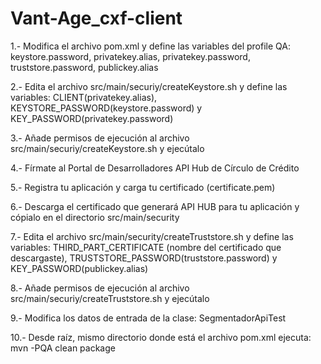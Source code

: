 # Vant-Age_cxf-client

1.- Modifica el archivo pom.xml y define las variables del profile QA: keystore.password, privatekey.alias, privatekey.password, truststore.password, publickey.alias

2.- Edita el archivo src/main/securiy/createKeystore.sh y define las variables: CLIENT(privatekey.alias), KEYSTORE_PASSWORD(keystore.password) y KEY_PASSWORD(privatekey.password)

3.- Añade permisos de ejecución al archivo src/main/securiy/createKeystore.sh y ejecútalo

4.- Fírmate al Portal de Desarrolladores API Hub de Círculo de Crédito

5.- Registra tu aplicación y carga tu certificado (certificate.pem)

6.- Descarga el certificado que generará API HUB para tu aplicación y cópialo en el directorio src/main/security

7.- Edita el archivo src/main/security/createTruststore.sh y define las variables: THIRD_PART_CERTIFICATE (nombre del certificado que descargaste), TRUSTSTORE_PASSWORD(truststore.password) y KEY_PASSWORD(publickey.alias)

8.- Añade permisos de ejecución al archivo src/main/securiy/createTruststore.sh y ejecútalo

9.- Modifica los datos de entrada de la clase: SegmentadorApiTest 

10.- Desde raíz, mismo directorio donde está el archivo pom.xml ejecuta: mvn -PQA clean package